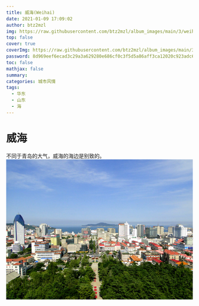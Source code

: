 ```yaml
---
title: 威海(Weihai)
date: 2021-01-09 17:09:02
author: btz2mzl
img: https://raw.githubusercontent.com/btz2mzl/album_images/main/3/weihai_1.jpg
top: false
cover: true
coverImg: https://raw.githubusercontent.com/btz2mzl/album_images/main/3/weihai_1.jpg
password: 8d969eef6ecad3c29a3a629280e686cf0c3f5d5a86aff3ca12020c923adc6c92
toc: false
mathjax: false
summary: 
categories: 城市风情
tags:
  - 华东
  - 山东
  - 海
---
```

# 威海
不同于青岛的大气，威海的海边是别致的。
![环翠楼远眺山下的市区和刘公岛](https://raw.githubusercontent.com/btz2mzl/album_images/main/3/weihai_1.jpg)
